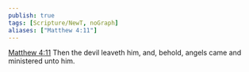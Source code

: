 ```yaml
---
publish: true
tags: [Scripture/NewT, noGraph]
aliases: ["Matthew 4:11"]
---
```

[Matthew 4:11](https://churchofjesuschrist.org/study/scriptures/nt/matt/4?lang=eng&id=p11#p11) Then the devil leaveth him, and, behold, angels came and ministered unto him.
